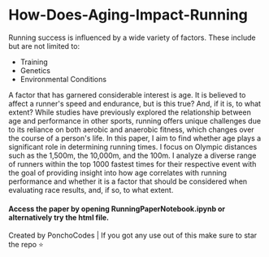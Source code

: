 # How-Does-Aging-Impact-Running
Running success is influenced by a wide variety of factors. These include but are not limited to:

- Training
- Genetics
- Environmental Conditions

A factor that has garnered considerable interest is age. It is believed to affect a runner's speed and endurance, but is this true? And, if it is, to what extent? While studies have previously explored the relationship between age and performance in other sports, running offers unique challenges due to its reliance on both aerobic and anaerobic fitness, which changes over the course of a person's life. In this paper, I aim to find whether age plays a significant role in determining running times. I focus on Olympic distances such as the 1,500m, the 10,000m, and the 100m. I analyze a diverse range of runners within the top 1000 fastest times for their respective event with the goal of providing insight into how age correlates with running performance and whether it is a factor that should be considered when evaluating race results, and, if so, to what extent.

#### Access the paper by opening RunningPaperNotebook.ipynb or alternatively try the html file.

Created by PonchoCodes |  If you got any use out of this make sure to star the repo ⭐
